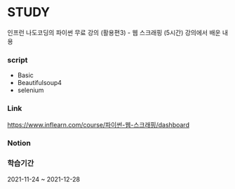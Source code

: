 # STUDY

인프런 나도코딩의 파이썬 무료 강의 (활용편3) - 웹 스크래핑 (5시간) 강의에서 배운 내용
  
### script
- Basic
- Beautifulsoup4
- selenium
  
  
### Link
https://www.inflearn.com/course/파이썬-웹-스크래핑/dashboard

### Notion


### 학습기간 
2021-11-24 ~ 2021-12-28



